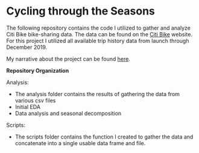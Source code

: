 # Cycling through the Seasons

The following repository contains the code I utilized to gather and analyze Citi Bike bike-sharing data. 
The data can be found on the [Citi Bike](https://www.citibikenyc.com/system-data) website. 
For this project I utilized all available trip history data from launch through December 2019.

My narrative about the project can be found [here](https://nycdatascience.com/blog/student-works/searching-for-seasonality-citi-bike-trip-history-analysis/).

**Repository Organization**

Analysis: 
- The analysis folder contains the results of gathering the data from various csv files
- Initial EDA
- Data analysis and seasonal decomposition

Scripts:
- The scripts folder contains the function I created to gather the data and concatenate into a single usable data frame and file. 
